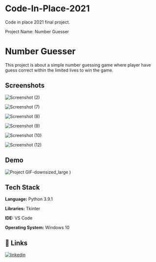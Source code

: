 # Code-In-Place-2021
Code in place 2021 final project.

Project Name: Number Guesser 


# Number Guesser

This project is about a simple number guessing game where player have guess correct within the limited lives to win the game.

## Screenshots

![Screenshot (2)](https://user-images.githubusercontent.com/67056007/128873432-fd8015fc-70d7-4ebf-b1ea-a7cc66b8c602.png)


![Screenshot (7)](https://user-images.githubusercontent.com/67056007/128873098-44ab5678-3c97-40e1-85bb-fcf3666b1711.png)

![Screenshot (8)](https://user-images.githubusercontent.com/67056007/128873610-ae17e24a-1336-4674-8767-77952b8602ff.png)

![Screenshot (9)](https://user-images.githubusercontent.com/67056007/128873726-85eb2b90-4353-497c-9665-60c29e36caca.png)

![Screenshot (10)](https://user-images.githubusercontent.com/67056007/128873792-6b0c1c45-e92e-4a1e-954b-a1cb22ada7b7.png)

![Screenshot (12)](https://user-images.githubusercontent.com/67056007/128873850-4d890f63-374f-40e0-8bf6-60e2fbe3428e.png)

## Demo

![Project GIF-downsized_large](https://user-images.githubusercontent.com/67056007/128874202-d32388af-6f86-4c6e-a213-37db30b11356.gif)
)


## Tech Stack

**Language:** Python 3.9.1

**Libraries:** Tkinter

**IDE:** VS Code  

**Operating System:** Windows 10


  
## 🔗 Links
[![linkedin](https://img.shields.io/badge/linkedin-0A66C2?style=for-the-badge&logo=linkedin&logoColor=white)](https://www.linkedin.com/in/prasad-deole-231778167/)

  
